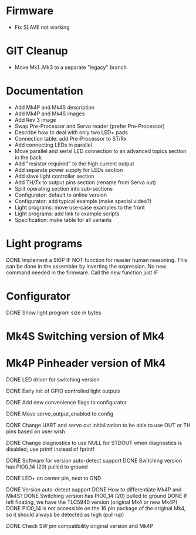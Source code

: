 # Firmware

* Fix SLAVE not working


# GIT Cleanup

* Move Mk1..Mk3 to a separate "legacy" branch


# Documentation

* Add Mk4P and Mk4S description
* Add Mk4P and Mk4S images
* Add Rev 3 image
* Swap Pre-Processor and Servo reader (prefer Pre-Processor)
* Describe how to deal with only two LED+ pads
* Connection table: add Pre-Processor to ST/Rx
* Add connecting LEDs in parallel
* Move parallel and serial LED connection to an advanced topics section in the back
* Add "resistor required" to the high current output
* Add separate power supply for LEDs section
* Add slave light controller section
* Add TH/Tx to output pins section (rename from Servo out)
* Split operating section into sub-sections
* Configurator: default to online version
* Configurator: add typical example (make special video?)
* Light programs: move use-case examples to the front
* Light programs: add link to example scripts
* Specification: make table for all variants


# Light programs

DONE Implement a SKIP IF NOT function for reasier human reasoning.
    This can be done in the assembler by inverting the expression.
    No new command needed in the firmware.
    Call the new function just IF


# Configurator

DONE Show light program size in bytes


# Mk4S Switching version of Mk4
# Mk4P Pinheader version of Mk4


DONE LED driver for switching version

DONE Early init of GPIO controlled light outputs

DONE Add new convenience flags to configurator

DONE Move servo_output_enabled to config

DONE Change UART and servo out initialization to be able to use OUT or TH pins based on user wish

DONE Change diagnostics to use NULL for STDOUT when diagnostics is disabled; use printf instead of fprintf

DONE Software for version auto-detect support
    DONE Switching version has PIO0_14 (20) pulled to ground

DONE  LED+ on center pin, next to GND

DONE Version auto-detect support
    DONE How to differentiate Mk4P and Mk4S?
        DONE Switching version has PIO0_14 (20) pulled to ground
        DONE If left floating, we have the TLC5940 version (original Mk4 or new Mk4P)
        DONE PIO0_14 is not accessible on the 16 pin package of the original Mk4, so it should always be detected as high (pull-up)

DONE Check SW pin compatibility original version and Mk4P
